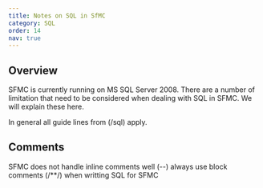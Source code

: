```yaml
---
title: Notes on SQL in SfMC
category: SQL
order: 14
nav: true
---
```


## Overview

SFMC is currently running on MS SQL Server 2008.  There are a number of limitation that need to be considered when dealing with SQL in SFMC.  We will explain these here.

In general all guide lines from (/sql) apply.


## Comments
SFMC does not handle inline comments well (--) always use block comments (/**/) when  writting SQL for SFMC

